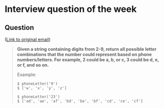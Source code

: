 # Interview question of the week

## Question

([Link to original email](https://buttondown.email/cassidoo/archive/correction-does-much-but-encouragement-does-more/))

> **Given a string containing digits from 2-9, return all possible letter
> combinations that the number could represent based on phone numbers/letters.
> For example, 2 could be a, b, or c, 3 could be d, e, or f, and so on.**
>
> Example:
>
> ```
> $ phoneLetter('9')
> $ ['w', 'x', 'y', 'z']
>
> $ phoneLetter('23')
> $ ['ad', 'ae', 'af', 'bd', 'be', 'bf', 'cd', 'ce', 'cf']
> ```
